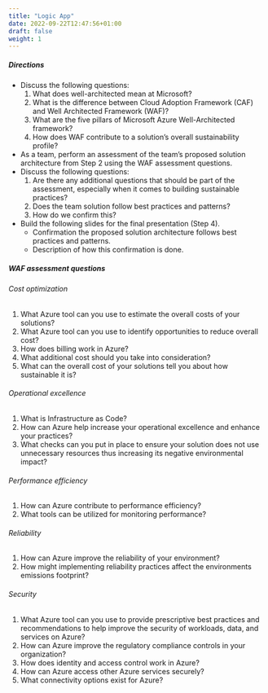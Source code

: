 ```yaml
---
title: "Logic App"
date: 2022-09-22T12:47:56+01:00
draft: false
weight: 1
---
```


##### Directions
- Discuss the following questions:
    1. What does well-architected mean at Microsoft?
    2. What is the difference between Cloud Adoption Framework (CAF) and Well Architected Framework (WAF)?
    3. What are the five pillars of Microsoft Azure Well-Architected framework?
    4. How does WAF contribute to a solution’s overall sustainability profile? 
- As a team, perform an assessment of the team’s proposed solution architecture from Step 2 using the WAF assessment questions.
- Discuss the following questions:
    1. Are there any additional questions that should be part of the assessment, especially when it comes to building sustainable practices? 
    2. Does the team solution follow best practices and patterns? 
    3. How do we confirm this? 
- Build the following slides for the final presentation (Step 4).
    - Confirmation the proposed solution architecture follows best practices and patterns.
    - Description of how this confirmation is done. 

##### WAF assessment questions
###### Cost optimization
1. What Azure tool can you use to estimate the overall costs of your solutions?
2. What Azure tool can you use to identify opportunities to reduce overall cost?
3. How does billing work in Azure?
4. What additional cost should you take into consideration?
5. What can the overall cost of your solutions tell you about how sustainable it is?

###### Operational excellence
1. What is Infrastructure as Code?
2. How can Azure help increase your operational excellence and enhance your practices?
3. What checks can you put in place to ensure your solution does not use unnecessary resources thus increasing its negative environmental impact?

###### Performance efficiency
1. How can Azure contribute to performance efficiency?  
2. What tools can be utilized for monitoring performance?

###### Reliability
1. How can Azure improve the reliability of your environment?
2. How might implementing reliability practices affect the environments emissions footprint?

###### Security
1. What Azure tool can you use to provide prescriptive best practices and recommendations to help improve the security of workloads, data, and services on Azure?
2. How can Azure improve the regulatory compliance controls in your organization?
3. How does identity and access control work in Azure?
4. How can Azure access other Azure services securely?
5. What connectivity options exist for Azure?
